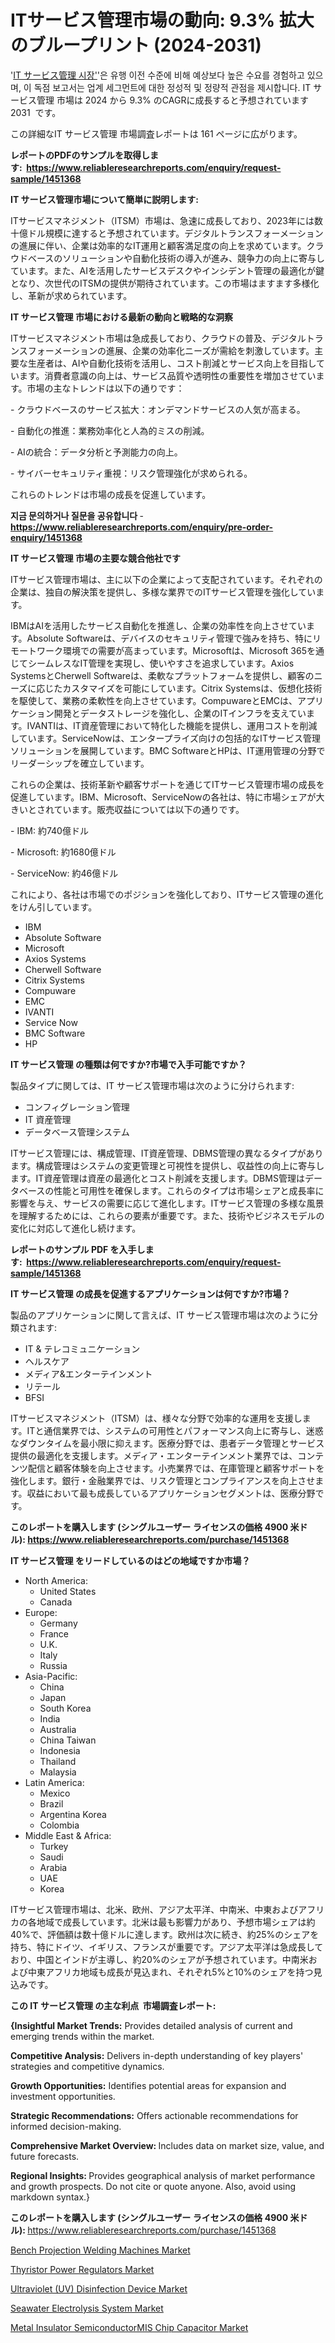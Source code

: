 <p><h1>ITサービス管理市場の動向: 9.3% 拡大のブループリント (2024-2031)</h1></p><p>'<a href="https://www.reliableresearchreports.com/it-service-management-r1451368?utm_campaign=110&utm_medium=36&utm_source=Github&utm_content=ia&utm_term=27102024&utm_id=it-service-management">IT サービス管理 시장'</a>'은 유행 이전 수준에 비해 예상보다 높은 수요를 경험하고 있으며, 이 독점 보고서는 업계 세그먼트에 대한 정성적 및 정량적 관점을 제시합니다. IT サービス管理 市場は 2024 から 9.3% のCAGRに成長すると予想されています 2031&nbsp; です。</p>
<p>この詳細なIT サービス管理 市場調査レポートは 161 ページに広がります。</p>
<p><strong>レポートのPDFのサンプルを取得します</strong><strong>:&nbsp;&nbsp;<a href="https://www.reliableresearchreports.com/enquiry/request-sample/1451368?utm_campaign=110&utm_medium=36&utm_source=Github&utm_content=ia&utm_term=27102024&utm_id=it-service-management">https://www.reliableresearchreports.com/enquiry/request-sample/1451368</a></strong></p>
<p><strong>IT サービス管理市場について簡単に説明します:</strong></p>
<p><p>ITサービスマネジメント（ITSM）市場は、急速に成長しており、2023年には数十億ドル規模に達すると予想されています。デジタルトランスフォーメーションの進展に伴い、企業は効率的なIT運用と顧客満足度の向上を求めています。クラウドベースのソリューションや自動化技術の導入が進み、競争力の向上に寄与しています。また、AIを活用したサービスデスクやインシデント管理の最適化が鍵となり、次世代のITSMの提供が期待されています。この市場はますます多様化し、革新が求められています。</p></p>
<p><strong>IT サービス管理 市場における最新の動向と戦略的な洞察</strong></p>
<p><p>ITサービスマネジメント市場は急成長しており、クラウドの普及、デジタルトランスフォーメーションの進展、企業の効率化ニーズが需給を刺激しています。主要な生産者は、AIや自動化技術を活用し、コスト削減とサービス向上を目指しています。消費者意識の向上は、サービス品質や透明性の重要性を増加させています。市場の主なトレンドは以下の通りです：</p><p>- クラウドベースのサービス拡大：オンデマンドサービスの人気が高まる。</p><p>- 自動化の推進：業務効率化と人為的ミスの削減。</p><p>- AIの統合：データ分析と予測能力の向上。</p><p>- サイバーセキュリティ重視：リスク管理強化が求められる。 </p><p>これらのトレンドは市場の成長を促進しています。</p></p>
<p><strong>지금 문의하거나 질문을 공유합니다</strong><strong>&nbsp;</strong>-<strong><a href="https://www.reliableresearchreports.com/enquiry/pre-order-enquiry/1451368?utm_campaign=110&utm_medium=36&utm_source=Github&utm_content=ia&utm_term=27102024&utm_id=it-service-management">https://www.reliableresearchreports.com/enquiry/pre-order-enquiry/1451368</a></strong></p>
<p><strong>IT サービス管理 市場の主要な競合他社です</strong></p>
<p><p>ITサービス管理市場は、主に以下の企業によって支配されています。それぞれの企業は、独自の解決策を提供し、多様な業界でのITサービス管理を強化しています。</p><p>IBMはAIを活用したサービス自動化を推進し、企業の効率性を向上させています。Absolute Softwareは、デバイスのセキュリティ管理で強みを持ち、特にリモートワーク環境での需要が高まっています。Microsoftは、Microsoft 365を通じてシームレスなIT管理を実現し、使いやすさを追求しています。Axios SystemsとCherwell Softwareは、柔軟なプラットフォームを提供し、顧客のニーズに応じたカスタマイズを可能にしています。Citrix Systemsは、仮想化技術を駆使して、業務の柔軟性を向上させています。CompuwareとEMCは、アプリケーション開発とデータストレージを強化し、企業のITインフラを支えています。IVANTIは、IT資産管理において特化した機能を提供し、運用コストを削減しています。ServiceNowは、エンタープライズ向けの包括的なITサービス管理ソリューションを展開しています。BMC SoftwareとHPは、IT運用管理の分野でリーダーシップを確立しています。</p><p>これらの企業は、技術革新や顧客サポートを通じてITサービス管理市場の成長を促進しています。IBM、Microsoft、ServiceNowの各社は、特に市場シェアが大きいとされています。販売収益については以下の通りです。</p><p>- IBM: 約740億ドル</p><p>- Microsoft: 約1680億ドル</p><p>- ServiceNow: 約46億ドル</p><p>これにより、各社は市場でのポジションを強化しており、ITサービス管理の進化をけん引しています。</p></p>
<p><ul><li>IBM</li><li>Absolute Software</li><li>Microsoft</li><li>Axios Systems</li><li>Cherwell Software</li><li>Citrix Systems</li><li>Compuware</li><li>EMC</li><li>IVANTI</li><li>Service Now</li><li>BMC Software</li><li>HP</li></ul></p>
<p><strong>IT サービス管理 の種類は何ですか?市場で入手可能ですか？</strong></p>
<p>製品タイプに関しては、IT サービス管理市場は次のように分けられます:</p>
<p><ul><li>コンフィグレーション管理</li><li>IT 資産管理</li><li>データベース管理システム</li></ul></p>
<p><p>ITサービス管理には、構成管理、IT資産管理、DBMS管理の異なるタイプがあります。構成管理はシステムの変更管理と可視性を提供し、収益性の向上に寄与します。IT資産管理は資産の最適化とコスト削減を支援します。DBMS管理はデータベースの性能と可用性を確保します。これらのタイプは市場シェアと成長率に影響を与え、サービスの需要に応じて進化します。ITサービス管理の多様な風景を理解するためには、これらの要素が重要です。また、技術やビジネスモデルの変化に対応して進化し続けます。</p></p>
<p><strong>レポートのサンプル PDF を入手します:&nbsp;</strong><strong>&nbsp;<a href="https://www.reliableresearchreports.com/enquiry/request-sample/1451368?utm_campaign=110&utm_medium=36&utm_source=Github&utm_content=ia&utm_term=27102024&utm_id=it-service-management">https://www.reliableresearchreports.com/enquiry/request-sample/1451368</a></strong></p>
<p><strong>IT サービス管理 の成長を促進するアプリケーションは何ですか?市場？</strong></p>
<p>製品のアプリケーションに関して言えば、IT サービス管理市場は次のように分類されます:</p>
<p><ul><li>IT & テレコミュニケーション</li><li>ヘルスケア</li><li>メディア&エンターテインメント</li><li>リテール</li><li>BFSI</li></ul></p>
<p><p>ITサービスマネジメント（ITSM）は、様々な分野で効率的な運用を支援します。ITと通信業界では、システムの可用性とパフォーマンス向上に寄与し、迷惑なダウンタイムを最小限に抑えます。医療分野では、患者データ管理とサービス提供の最適化を支援します。メディア・エンターテインメント業界では、コンテンツ配信と顧客体験を向上させます。小売業界では、在庫管理と顧客サポートを強化します。銀行・金融業界では、リスク管理とコンプライアンスを向上させます。収益において最も成長しているアプリケーションセグメントは、医療分野です。</p></p>
<p><strong>このレポートを購入します (シングルユーザー ライセンスの価格 4900 米ドル):</strong><strong>&nbsp;<a href="https://www.reliableresearchreports.com/purchase/1451368?utm_campaign=110&utm_medium=36&utm_source=Github&utm_content=ia&utm_term=27102024&utm_id=it-service-management">https://www.reliableresearchreports.com/purchase/1451368</a></strong></p>
<p><strong>IT サービス管理 をリードしているのはどの地域ですか市場？</strong></p>
<p><ul>
    <li>
        North America:
        <ul>
            <li>United States</li>
            <li>Canada</li>
        </ul>
    </li>
    <li>
        Europe:
        <ul>
            <li>Germany</li>
            <li>France</li>
            <li>U.K.</li>
            <li>Italy</li>
            <li>Russia</li>
        </ul>
    </li>
    <li>
        Asia-Pacific:
        <ul>
            <li>China</li>
            <li>Japan</li>
            <li>South Korea</li>
            <li>India</li>
            <li>Australia</li>
            <li>China Taiwan</li>
            <li>Indonesia</li>
            <li>Thailand</li>
            <li>Malaysia</li>
        </ul>
    </li>
    <li>
        Latin America:
        <ul>
            <li>Mexico</li>
            <li>Brazil</li>
            <li>Argentina Korea</li>
            <li>Colombia</li>
        </ul>
    </li>
    <li>
        Middle East & Africa:
        <ul>
            <li>Turkey</li>
            <li>Saudi</li>
            <li>Arabia</li>
            <li>UAE</li>
            <li>Korea</li>
        </ul>
    </li>
    </ul></p>
<p><p>ITサービス管理市場は、北米、欧州、アジア太平洋、中南米、中東およびアフリカの各地域で成長しています。北米は最も影響力があり、予想市場シェアは約40%で、評価額は数十億ドルに達します。欧州は次に続き、約25%のシェアを持ち、特にドイツ、イギリス、フランスが重要です。アジア太平洋は急成長しており、中国とインドが主導し、約20%のシェアが予想されています。中南米および中東アフリカ地域も成長が見込まれ、それぞれ5%と10%のシェアを持つ見込みです。</p></p>
<p><strong>この IT サービス管理 の主な利点&nbsp; 市場調査レポート:</strong></p>
<p><strong>{Insightful Market Trends:</strong> Provides detailed analysis of current and emerging trends within the market.</p>
<p><strong>Competitive Analysis:</strong> Delivers in-depth understanding of key players' strategies and competitive dynamics.</p>
<p><strong>Growth Opportunities:</strong> Identifies potential areas for expansion and investment opportunities.</p>
<p><strong>Strategic Recommendations:</strong> Offers actionable recommendations for informed decision-making.</p>
<p><strong>Comprehensive Market Overview: </strong>Includes data on market size, value, and future forecasts.</p>
<p><strong>Regional Insights: </strong>Provides geographical analysis of market performance and growth prospects. Do not cite or quote anyone. Also, avoid using markdown syntax.}</p>
<p><strong>このレポートを購入します (シングルユーザー ライセンスの価格 4900 米ドル):&nbsp;</strong><a href="https://www.reliableresearchreports.com/purchase/1451368?utm_campaign=110&utm_medium=36&utm_source=Github&utm_content=ia&utm_term=27102024&utm_id=it-service-management">https://www.reliableresearchreports.com/purchase/1451368</a></p>
<p><p><a href="https://www.linkedin.com/pulse/consumer-behavior-shifts-bench-projection-welding-machines-fn3df?utm_campaign=110&utm_medium=36&utm_source=Github&utm_content=ia&utm_term=27102024&utm_id=it-service-management">Bench Projection Welding Machines Market</a></p><p><a href="https://github.com/kathiestrine5ty/Market-Research-Report-List-1/blob/main/thyristor-power-regulators-market.md?utm_campaign=110&utm_medium=36&utm_source=Github&utm_content=ia&utm_term=27102024&utm_id=it-service-management">Thyristor Power Regulators Market</a></p><p><a href="https://issuu.com/reportprime-2/docs/ultraviolet-uv-disinfection-device-_1a9e00bb263578?utm_campaign=110&utm_medium=36&utm_source=Github&utm_content=ia&utm_term=27102024&utm_id=it-service-management">Ultraviolet (UV) Disinfection Device Market</a></p><p><a href="https://issuu.com/reportprime-2/docs/seawater-electrolysis-system-market-size-2030.pptx?utm_campaign=110&utm_medium=36&utm_source=Github&utm_content=ia&utm_term=27102024&utm_id=it-service-management">Seawater Electrolysis System Market</a></p><p><a href="https://github.com/alesiasc0na/Market-Research-Report-List-1/blob/main/metal-insulator-semiconductormis-chip-capacitor-market.md?utm_campaign=110&utm_medium=36&utm_source=Github&utm_content=ia&utm_term=27102024&utm_id=it-service-management">Metal Insulator SemiconductorMIS Chip Capacitor Market</a></p></p>
<p>&nbsp;</p>